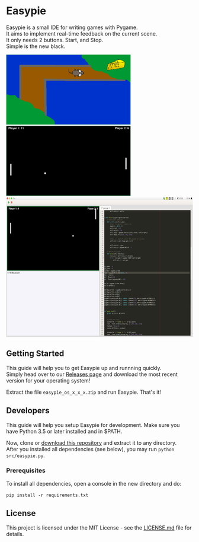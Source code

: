 # Easypie

Easypie is a small IDE for writing games with Pygame.  
It aims to implement real-time feedback on the current scene.  
It only needs 2 buttons. Start, and Stop.  
Simple is the new black.

<span><img src="https://github.com/FynnMazurkiewicz/easypie/blob/master/screenshots/MZK.png" width="336" height="189">
<img src="https://github.com/FynnMazurkiewicz/easypie/blob/master/screenshots/fullscreen_pong.png" width="336" height="189">
<img src="https://github.com/FynnMazurkiewicz/easypie/blob/master/screenshots/editor_overview.png" width="677" height="378">
</span>
## Getting Started

This guide will help you to get Easypie up and runnning quickly.  
Simply head over to our [Releases page](https://github.com/FynnMazurkiewicz/easypie/releases) and
download the most recent version for your operating system!

Extract the file `easypie_os_x_x_x.zip` and run Easypie.
That's it!


## Developers

This guide will help you setup Easypie for development. Make sure you have Python 3.5 or later installed and
in $PATH.

Now, clone or [download this repository](https://github.com/FynnMazurkiewicz/easypie/archive/master.zip) and extract it
to any directory.  
After you installed all dependencies (see below), you may run `python src/easypie.py`.

### Prerequisites

To install all dependencies, open a console in the new directory and do:
```
pip install -r requirements.txt
```

## License

This project is licensed under the MIT License - see the [LICENSE.md](LICENSE.md) file for details.

